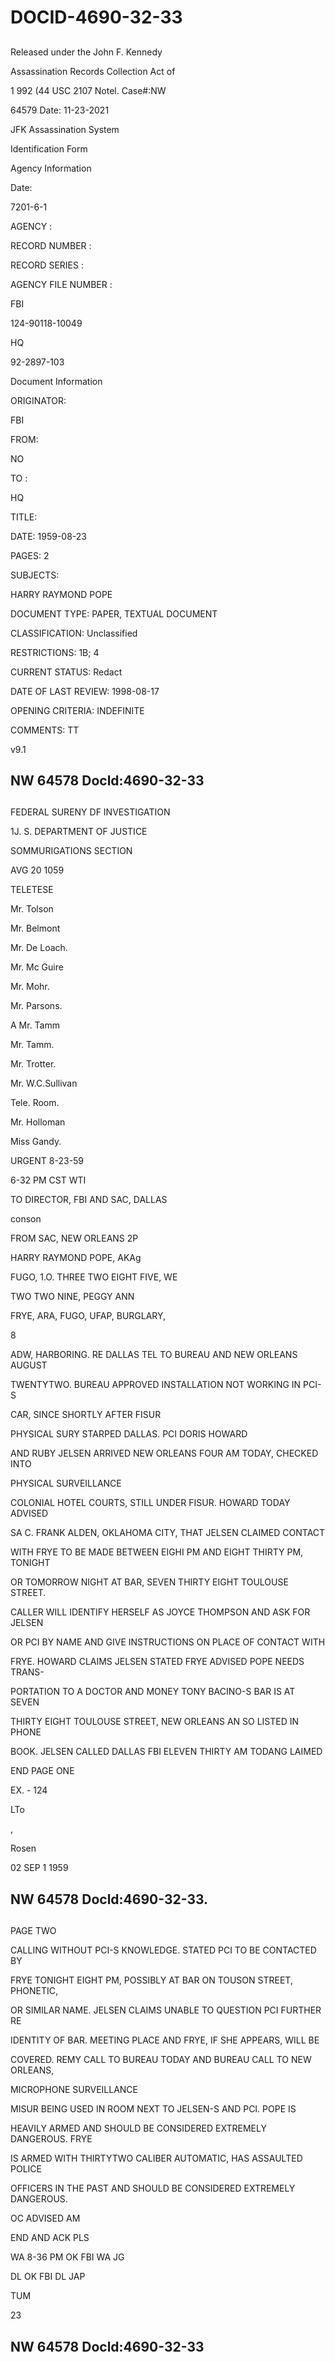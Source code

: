 # DOCID-4690-32-33

##
Released under the John F. Kennedy

Assassination Records Collection Act of

1 992 (44 USC 2107 Notel. Case#:NW

64579 Date: 11-23-2021

JFK Assassination System

Identification Form

Agency Information

Date:

7201-6-1

AGENCY :

RECORD NUMBER :

RECORD SERIES :

AGENCY FILE NUMBER :

FBI

124-90118-10049

HQ

92-2897-103

Document Information

ORIGINATOR:

FBI

FROM:

NO

TO :

HQ

TITLE:

DATE: 1959-08-23

PAGES: 2

SUBJECTS:

HARRY RAYMOND POPE

DOCUMENT TYPE: PAPER, TEXTUAL DOCUMENT

CLASSIFICATION: Unclassified

RESTRICTIONS: 1B; 4

CURRENT STATUS: Redact

DATE OF LAST REVIEW: 1998-08-17

OPENING CRITERIA: INDEFINITE

COMMENTS: TT

v9.1

NW 64578 Docld:4690-32-33
---

##
FEDERAL SURENY DF INVESTIGATION

1J. S. DEPARTMENT OF JUSTICE

SOMMURIGATIONS SECTION

AVG 20 1059

TELETESE

Mr. Tolson

Mr. Belmont

Mr. De Loach.

Mr. Mc Guire

Mr. Mohr.

Mr. Parsons.

A Mr. Tamm

Mr. Tamm.

Mr. Trotter.

Mr. W.C.Sullivan

Tele. Room.

Mr. Holloman

Miss Gandy.

URGENT 8-23-59

6-32 PM CST WTI

TO DIRECTOR, FBI AND SAC, DALLAS

conson

FROM SAC, NEW ORLEANS 2P

HARRY RAYMOND POPE, AKAg

FUGO, 1.O. THREE TWO EIGHT FIVE, WE

TWO TWO NINE, PEGGY ANN

FRYE, ARA, FUGO, UFAP, BURGLARY,

8

ADW, HARBORING. RE DALLAS TEL TO BUREAU AND NEW ORLEANS AUGUST

TWENTYTWO. BUREAU APPROVED INSTALLATION NOT WORKING IN PCI-S

CAR, SINCE SHORTLY AFTER FISUR

PHYSICAL SURY STARPED DALLAS. PCI DORIS HOWARD

AND RUBY JELSEN ARRIVED NEW ORLEANS FOUR AM TODAY, CHECKED INTO

PHYSICAL SURVEILLANCE

COLONIAL HOTEL COURTS, STILL UNDER FISUR. HOWARD TODAY ADVISED

SA C. FRANK ALDEN, OKLAHOMA CITY, THAT JELSEN CLAIMED CONTACT

WITH FRYE TO BE MADE BETWEEN EIGHI PM AND EIGHT THIRTY PM, TONIGHT

OR TOMORROW NIGHT AT BAR, SEVEN THIRTY EIGHT TOULOUSE STREET.

CALLER WILL IDENTIFY HERSELF AS JOYCE THOMPSON AND ASK FOR JELSEN

OR PCI BY NAME AND GIVE INSTRUCTIONS ON PLACE OF CONTACT WITH

FRYE. HOWARD CLAIMS JELSEN STATED FRYE ADVISED POPE NEEDS TRANS-

PORTATION TO A DOCTOR AND MONEY TONY BACINO-S BAR IS AT SEVEN

THIRTY EIGHT TOULOUSE STREET, NEW ORLEANS AN SO LISTED IN PHONE

BOOK. JELSEN CALLED DALLAS FBI ELEVEN THIRTY AM TODANG LAIMED

END PAGE ONE

EX. - 124

LTo

,

Rosen

02 SEP 1 1959

NW 64578 Docld:4690-32-33.
---

##
PAGE TWO

CALLING WITHOUT PCI-S KNOWLEDGE. STATED PCI TO BE CONTACTED BY

FRYE TONIGHT EIGHT PM, POSSIBLY AT BAR ON TOUSON STREET, PHONETIC,

OR SIMILAR NAME. JELSEN CLAIMS UNABLE TO QUESTION PCI FURTHER RE

IDENTITY OF BAR. MEETING PLACE AND FRYE, IF SHE APPEARS, WILL BE

COVERED. REMY CALL TO BUREAU TODAY AND BUREAU CALL TO NEW ORLEANS,

MICROPHONE SURVEILLANCE

MISUR BEING USED IN ROOM NEXT TO JELSEN-S AND PCI. POPE IS

HEAVILY ARMED AND SHOULD BE CONSIDERED EXTREMELY DANGEROUS. FRYE

IS ARMED WITH THIRTYTWO CALIBER AUTOMATIC, HAS ASSAULTED POLICE

OFFICERS IN THE PAST AND SHOULD BE CONSIDERED EXTREMELY DANGEROUS.

OC ADVISED AM

END AND ACK PLS

WA 8-36 PM OK FBI WA JG

DL OK FBI DL JAP

TUM

23

NW 64578 Docld:4690-32-33
---

